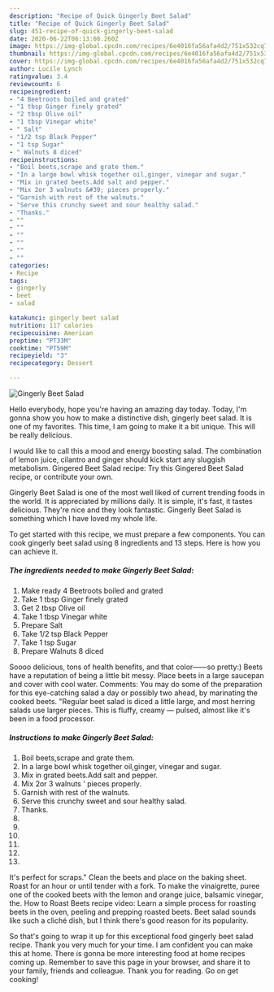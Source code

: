 ```yaml
---
description: "Recipe of Quick Gingerly Beet Salad"
title: "Recipe of Quick Gingerly Beet Salad"
slug: 451-recipe-of-quick-gingerly-beet-salad
date: 2020-06-22T06:13:08.260Z
image: https://img-global.cpcdn.com/recipes/6e4016fa56afa4d2/751x532cq70/gingerly-beet-salad-recipe-main-photo.jpg
thumbnail: https://img-global.cpcdn.com/recipes/6e4016fa56afa4d2/751x532cq70/gingerly-beet-salad-recipe-main-photo.jpg
cover: https://img-global.cpcdn.com/recipes/6e4016fa56afa4d2/751x532cq70/gingerly-beet-salad-recipe-main-photo.jpg
author: Lucile Lynch
ratingvalue: 3.4
reviewcount: 6
recipeingredient:
- "4 Beetroots boiled and grated"
- "1 tbsp Ginger finely grated"
- "2 tbsp Olive oil"
- "1 tbsp Vinegar white"
- " Salt"
- "1/2 tsp Black Pepper"
- "1 tsp Sugar"
- " Walnuts 8 diced"
recipeinstructions:
- "Boil beets,scrape and grate them."
- "In a large bowl whisk together oil,ginger, vinegar and sugar."
- "Mix in grated beets.Add salt and pepper."
- "Mix 2or 3 walnuts &#39; pieces properly."
- "Garnish with rest of the walnuts."
- "Serve this crunchy sweet and sour healthy salad."
- "Thanks."
- ""
- ""
- ""
- ""
- ""
- ""
categories:
- Recipe
tags:
- gingerly
- beet
- salad

katakunci: gingerly beet salad 
nutrition: 117 calories
recipecuisine: American
preptime: "PT33M"
cooktime: "PT59M"
recipeyield: "3"
recipecategory: Dessert

---
```



![Gingerly Beet Salad](https://img-global.cpcdn.com/recipes/6e4016fa56afa4d2/751x532cq70/gingerly-beet-salad-recipe-main-photo.jpg)

Hello everybody, hope you're having an amazing day today. Today, I'm gonna show you how to make a distinctive dish, gingerly beet salad. It is one of my favorites. This time, I am going to make it a bit unique. This will be really delicious.

I would like to call this a mood and energy boosting salad. The combination of lemon juice, cilantro and ginger should kick start any sluggish metabolism. Gingered Beet Salad recipe: Try this Gingered Beet Salad recipe, or contribute your own.

Gingerly Beet Salad is one of the most well liked of current trending foods in the world. It is appreciated by millions daily. It is simple, it's fast, it tastes delicious. They're nice and they look fantastic. Gingerly Beet Salad is something which I have loved my whole life.


To get started with this recipe, we must prepare a few components. You can cook gingerly beet salad using 8 ingredients and 13 steps. Here is how you can achieve it.

<!--inarticleads1-->

##### The ingredients needed to make Gingerly Beet Salad:

1. Make ready 4 Beetroots boiled and grated
1. Take 1 tbsp Ginger finely grated
1. Get 2 tbsp Olive oil
1. Take 1 tbsp Vinegar white
1. Prepare  Salt
1. Take 1/2 tsp Black Pepper
1. Take 1 tsp Sugar
1. Prepare  Walnuts 8 diced


Soooo delicious, tons of health benefits, and that color——so pretty:) Beets have a reputation of being a little bit messy. Place beets in a large saucepan and cover with cool water. Comments: You may do some of the preparation for this eye-catching salad a day or possibly two ahead, by marinating the cooked beets. &#34;Regular beet salad is diced a little large, and most herring salads use larger pieces. This is fluffy, creamy — pulsed, almost like it&#39;s been in a food processor. 

<!--inarticleads2-->

##### Instructions to make Gingerly Beet Salad:

1. Boil beets,scrape and grate them.
1. In a large bowl whisk together oil,ginger, vinegar and sugar.
1. Mix in grated beets.Add salt and pepper.
1. Mix 2or 3 walnuts &#39; pieces properly.
1. Garnish with rest of the walnuts.
1. Serve this crunchy sweet and sour healthy salad.
1. Thanks.
1. 
1. 
1. 
1. 
1. 
1. 


It&#39;s perfect for scraps.&#34; Clean the beets and place on the baking sheet. Roast for an hour or until tender with a fork. To make the vinaigrette, puree one of the cooked beets with the lemon and orange juice, balsamic vinegar, the. How to Roast Beets recipe video: Learn a simple process for roasting beets in the oven, peeling and prepping roasted beets. Beet salad sounds like such a cliché dish, but I think there&#39;s good reason for its popularity. 

So that's going to wrap it up for this exceptional food gingerly beet salad recipe. Thank you very much for your time. I am confident you can make this at home. There is gonna be more interesting food at home recipes coming up. Remember to save this page in your browser, and share it to your family, friends and colleague. Thank you for reading. Go on get cooking!
